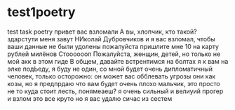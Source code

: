 # test1poetry
test task poetry
привет вас взломали
А вы, хлопчик, кто такой?
здарстути меня завут НИколай Дубровчиков и я вас взломал, чтобы ваши данные не были удолены пожалуйста пришлите мне 10 на карту рублей милёнов
Стооооооп
Пожалуйста, женщин, детей, но только не мой акк в этом гиде
В общем, давайте встрентимся на болтах я к вам на элке подЬеду, я буду не один, со мной будет очень дипломатичный человек, только осторожно: он может вас обблевать
угрозы они как козы, но я предпрдаю что вам будет очень плохо мальчик, это просто не то куда стоит лесть, понямеаеш? я очень сильный и велиуий прогер и взлом это все круто но я вас удалю сичас из сестем

